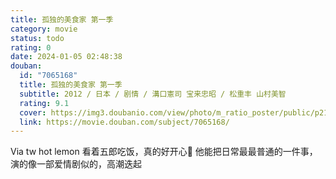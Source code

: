 ```yaml
---
title: 孤独的美食家 第一季
category: movie
status: todo
rating: 0
date: 2024-01-05 02:48:38
douban:
  id: "7065168"
  title: 孤独的美食家 第一季
  subtitle: 2012 / 日本 / 剧情 / 溝口憲司 宝来忠昭 / 松重丰 山村美智
  rating: 9.1
  cover: https://img3.doubanio.com/view/photo/m_ratio_poster/public/p2135619843.jpg
  link: https://movie.douban.com/subject/7065168/
---
```


Via tw hot lemon 看着五郎吃饭，真的好开心🥰
他能把日常最最普通的一件事，演的像一部爱情剧似的，高潮迭起